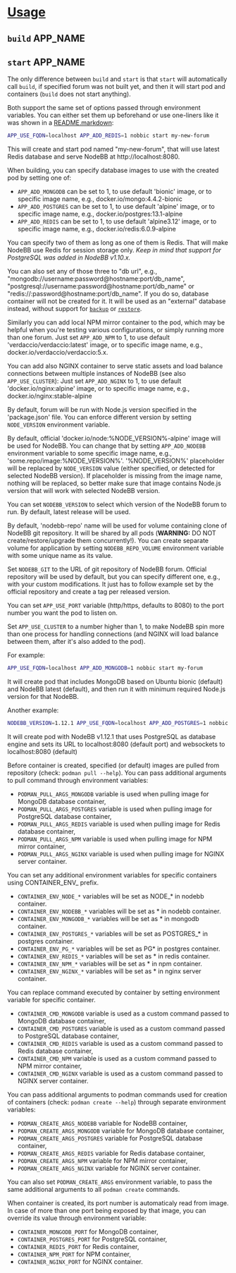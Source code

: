 [Usage](../Usage.markdown)
==========================

## `build` APP_NAME
## `start` APP_NAME

The only difference between `build` and `start` is that `start` will automatically call `build`, if specified forum was not built yet, and then it will start pod and containers (`build` does not start anything).

Both support the same set of options passed through environment variables. You can either set them up beforehand or use one-liners like it was shown in a [README.markdown](../README.markdown):

```sh
APP_USE_FQDN=localhost APP_ADD_REDIS=1 nobbic start my-new-forum
```

This will create and start pod named "my-new-forum", that will use latest Redis database and serve NodeBB at http://localhost:8080.


When building, you can specify database images to use with the created pod by setting one of:

- `APP_ADD_MONGODB` can be set to 1, to use default 'bionic' image, or to specific image name, e.g., docker.io/mongo:4.4.2-bionic
- `APP_ADD_POSTGRES` can be set to 1, to use default 'alpine' image, or to specific image name, e.g., docker.io/postgres:13.1-alpine
- `APP_ADD_REDIS` can be set to 1, to use default 'alpine3.12' image, or to specific image name, e.g., docker.io/redis:6.0.9-alpine

You can specify two of them as long as one of them is Redis. That will make NodeBB use Redis for session storage only.
*Keep in mind that support for PostgreSQL was added in NodeBB v1.10.x.*

You can also set any of those three to "db url", e.g., "mongodb://username:password@hostname:port/db_name", "postgresql://username:password@hostname:port/db_name" or "redis://:password@hostname:port/db_name". If you do so, database container will not be created for it. It will be used as an "external" database instead, without support for [`backup`](./backup.markdown) or [`restore`](./restore.markdown).


Similarly you can add local NPM mirror container to the pod, which may be helpful when you're testing various configurations, or simply running more than one forum.
Just set `APP_ADD_NPM` to 1, to use default 'verdaccio/verdaccio:latest' image, or to specific image name, e.g., docker.io/verdaccio/verdaccio:5.x.


You can add also NGINX container to serve static assets and load balance connections between multiple instances of NodeBB (see also `APP_USE_CLUSTER`):
Just set `APP_ADD_NGINX` to 1, to use default 'docker.io/nginx:alpine' image, or to specific image name, e.g., docker.io/nginx:stable-alpine


By default, forum will be run with Node.js version specified in the 'package.json' file.
You can enforce different version by setting `NODE_VERSION` environment variable.


By default, official 'docker.io/node:%NODE_VERSION%-alpine' image will be used for NodeBB.
You can change that by setting `APP_ADD_NODEBB` environment variable to some specific image name, e.g., 'some.repo/image:%NODE_VERSION%'.
'%NODE_VERSION%' placeholder will be replaced by `NODE_VERSION` value (either specified, or detected for selected NodeBB version).
If placeholder is missing from the image name, nothing will be replaced, so better make sure that image contains Node.js version that will work with selected NodeBB version.


You can set `NODEBB_VERSION` to select which version of the NodeBB forum to run. By default, latest release will be used.


By default, 'nodebb-repo' name will be used for volume containing clone of NodeBB git repository. It will be shared by all pods (**WARNING:** DO NOT create/restore/upgrade them concurrently!).
You can create separate volume for application by setting `NODEBB_REPO_VOLUME` environment variable with some unique name as its value.


Set `NODEBB_GIT` to the URL of git repository of NodeBB forum.
Official repository will be used by default, but you can specify different one, e.g., with your custom modifications.
It just has to follow example set by the official repository and create a tag per released version.


You can set `APP_USE_PORT` variable (http/https, defaults to 8080) to the port number you want the pod to listen on.


Set `APP_USE_CLUSTER` to a number higher than 1, to make NodeBB spin more than one process for handling connections (and NGINX will load balance between them, after it's also added to the pod).


For example:

```sh
APP_USE_FQDN=localhost APP_ADD_MONGODB=1 nobbic start my-forum
```

It will create pod that includes MongoDB based on Ubuntu bionic (default) and NodeBB latest (default), and then run it with minimum required Node.js version for that NodeBB.


Another example:

```sh
NODEBB_VERSION=1.12.1 APP_USE_FQDN=localhost APP_ADD_POSTGRES=1 nobbic start my-forum
```

It will create pod with NodeBB v1.12.1 that uses PostgreSQL as database engine and sets its URL to localhost:8080 (default port) and websockets to localhost:8080 (default)


Before container is created, specified (or default) images are pulled from repository (check: `podman pull --help`). You can pass additional arguments to pull command through environment variables:

- `PODMAN_PULL_ARGS_MONGODB` variable is used when pulling image for MongoDB database container,
- `PODMAN_PULL_ARGS_POSTGRES` variable is used when pulling image for PostgreSQL database container,
- `PODMAN_PULL_ARGS_REDIS` variable is used when pulling image for Redis database container,
- `PODMAN_PULL_ARGS_NPM` variable is used when pulling image for NPM mirror container,
- `PODMAN_PULL_ARGS_NGINX` variable is used when pulling image for NGINX server container.

You can set any additional environment variables for specific containers using CONTAINER_ENV_ prefix.

- `CONTAINER_ENV_NODE_*` variables will be set as NODE_* in nodebb container.
- `CONTAINER_ENV_NODEBB_*` variables will be set as * in nodebb container.
- `CONTAINER_ENV_MONGODB_*` variables will be set as * in mongodb container.
- `CONTAINER_ENV_POSTGRES_*` variables will be set as POSTGRES_* in postgres container.
- `CONTAINER_ENV_PG_*` variables will be set as PG* in postgres container.
- `CONTAINER_ENV_REDIS_*` variables will be set as * in redis container.
- `CONTAINER_ENV_NPM_*` variables will be set as * in npm container.
- `CONTAINER_ENV_NGINX_*` variables will be set as * in nginx server container.

You can replace command executed by container by setting environment variable for specific container.

- `CONTAINER_CMD_MONGODB` variable is used as a custom command passed to MongoDB database container,
- `CONTAINER_CMD_POSTGRES` variable is used as a custom command passed to PostgreSQL database container,
- `CONTAINER_CMD_REDIS` variable is used as a custom command passed to Redis database container,
- `CONTAINER_CMD_NPM` variable is used as a custom command passed to NPM mirror container,
- `CONTAINER_CMD_NGINX` variable is used as a custom command passed to NGINX server container.

You can pass additional arguments to podman commands used for creation of containers (check: `podman create --help`) through separate environment variables:

- `PODMAN_CREATE_ARGS_NODEBB` variable for NodeBB container,
- `PODMAN_CREATE_ARGS_MONGODB` variable for MongoDB database container,
- `PODMAN_CREATE_ARGS_POSTGRES` variable for PostgreSQL database container,
- `PODMAN_CREATE_ARGS_REDIS` variable for Redis database container,
- `PODMAN_CREATE_ARGS_NPM` variable for NPM mirror container,
- `PODMAN_CREATE_ARGS_NGINX` variable for NGINX server container.

You can also set `PODMAN_CREATE_ARGS` environment variable, to pass the same additional arguments to all `podman create` commands.

When container is created, its port number is automaticaly read from image. In case of more than one port being exposed by that image, you can override its value through environment variable:

- `CONTAINER_MONGODB_PORT` for MongoDB container,
- `CONTAINER_POSTGRES_PORT` for PostgreSQL container,
- `CONTAINER_REDIS_PORT` for Redis container,
- `CONTAINER_NPM_PORT` for NPM container,
- `CONTAINER_NGINX_PORT` for NGINX container.
